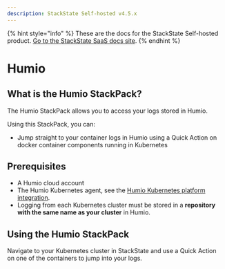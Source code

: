 ```yaml
---
description: StackState Self-hosted v4.5.x
---
```


{% hint style="info" %}
These are the docs for the StackState Self-hosted product. [Go to the StackState SaaS docs site](https://docs.stackstate.com/v/stackstate-saas/).
{% endhint %}

# Humio

## What is the Humio StackPack?

The Humio StackPack allows you to access your logs stored in Humio.

Using this StackPack, you can:

* Jump straight to your container logs in Humio using a Quick Action on docker container components running in Kubernetes

## Prerequisites

* A Humio cloud account
* The Humio Kubernetes agent, see the [Humio Kubernetes platform integration](https://docs.humio.com/integrations/ingest-logs-from-a-specific-system/kubernetes/).
* Logging from each Kubernetes cluster must be stored in a **repository with the same name as your cluster** in Humio.

## Using the Humio StackPack

Navigate to your Kubernetes cluster in StackState and use a Quick Action on one of the containers to jump into your logs.


